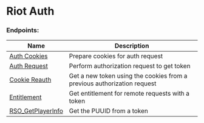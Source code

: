 <!-- This file is automatically generated! Do not edit it directly! See https://github.com/techchrism/valorant-api-docs/blob/trunk/contributing.md for more information. -->

# Riot Auth

### Endpoints:
|Name|Description|
|---|---|
|[Auth Cookies](POST%20Auth%20Cookies.md)|Prepare cookies for auth request|
|[Auth Request](PUT%20Auth%20Request.md)|Perform authorization request to get token  |
|[Cookie Reauth](GET%20Cookie%20Reauth.md)|Get a new token using the cookies from a previous authorization request  |
|[Entitlement](POST%20Entitlement.md)|Get entitlement for remote requests with a token|
|[RSO_GetPlayerInfo](GET%20RSO_GetPlayerInfo.md)|Get the PUUID from a token|

